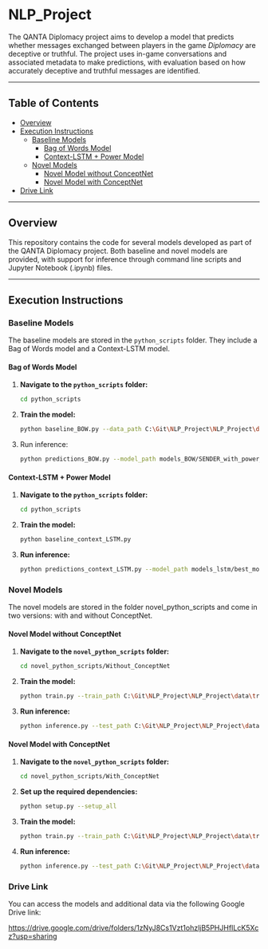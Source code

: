# NLP_Project

The QANTA Diplomacy project aims to develop a model that predicts whether messages exchanged between players in the game _Diplomacy_ are deceptive or truthful. The project uses in-game conversations and associated metadata to make predictions, with evaluation based on how accurately deceptive and truthful messages are identified.

---

## Table of Contents

- [Overview](#overview)
- [Execution Instructions](#execution-instructions)
  - [Baseline Models](#baseline-models)
    - [Bag of Words Model](#bag-of-words-model)
    - [Context-LSTM + Power Model](#context-lstm--power-model)
  - [Novel Models](#novel-models)
    - [Novel Model without ConceptNet](#novel-model-without-conceptnet)
    - [Novel Model with ConceptNet](#novel-model-with-conceptnet)
- [Drive Link](#drive-link)

---

## Overview

This repository contains the code for several models developed as part of the QANTA Diplomacy project. Both baseline and novel models are provided, with support for inference through command line scripts and Jupyter Notebook (.ipynb) files.

---

## Execution Instructions

### Baseline Models

The baseline models are stored in the `python_scripts` folder. They include a Bag of Words model and a Context-LSTM model.

#### Bag of Words Model

1. **Navigate to the `python_scripts` folder:**

   ```bash
   cd python_scripts

   ```

2. **Train the model:**

   ```bash
   python baseline_BOW.py --data_path C:\Git\NLP_Project\NLP_Project\data --save_path models_BOW/ --max_iter 15 --power_threshold 4

   ```

3. Run inference:

   ```bash
   python predictions_BOW.py --model_path models_BOW/SENDER_with_power_model.pkl --vectorizer_path models_BOW/SENDER_with_power_vectorizer.pkl --message "I promise I won't attack your territory next turn."
   ```

#### Context-LSTM + Power Model

1. **Navigate to the `python_scripts` folder:**

   ```bash
   cd python_scripts
   ```

2. **Train the model:**

   ```bash
   python baseline_context_LSTM.py

   ```

3. **Run inference:**

   ```bash
   python predictions_context_LSTM.py --model_path models_lstm/best_model.pt --sample_message "I promise I won't attack your territory next turn." --power_delta 4
   ```

### Novel Models

The novel models are stored in the folder novel_python_scripts and come in two versions: with and without ConceptNet.

#### Novel Model without ConceptNet

1. **Navigate to the `novel_python_scripts` folder:**

   ```bash
   cd novel_python_scripts/Without_ConceptNet
   ```

2. **Train the model:**

   ```bash
   python train.py --train_path C:\Git\NLP_Project\NLP_Project\data\train.jsonl --val_path C:\Git\NLP_Project\NLP_Project\data\validation.jsonl --test_path C:\Git\NLP_Project\NLP_Project\data\test.jsonl --model_name roberta-base --batch_size 32 --epochs 5 --lr 5e-6 --use_game_scores --oversample_factor 30 --truth_focal_weight 4.0 --gradient_accumulation_steps 2 --output_dir outputs
   ```

3. **Run inference:**

   ```bash
   python inference.py --test_path C:\Git\NLP_Project\NLP_Project\data\test.jsonl --model_path C:\Git\NLP_Project\NLP_Project\novel_models\kaggle\working\best_macro_f1_model.pt --model_name roberta-base --batch_size 32 --use_game_scores --output_file predictions.jsonl
   ```

#### Novel Model with ConceptNet

1. **Navigate to the `novel_python_scripts` folder:**

   ```bash
   cd novel_python_scripts/With_ConceptNet
   ```

2. **Set up the required dependencies:**

   ```bash
   python setup.py --setup_all
   ```

3. **Train the model:**

   ```bash
   python train.py --train_path C:\Git\NLP_Project\NLP_Project\data\train.jsonl --val_path C:\Git\NLP_Project\NLP_Project\data\validation.jsonl --test_path C:\Git\NLP_Project\NLP_Project\data\test.jsonl --conceptnet_path data/numberbatch-en.txt --model_name roberta-base --batch_size 32 --epochs 5 --lr 5e-6 --use_game_scores --oversample_factor 30 --truth_focal_weight 4.0 --gradient_accumulation_steps 2 --output_dir outputs
   ```

4. **Run inference:**

   ```bash
   python inference.py --test_path C:\Git\NLP_Project\NLP_Project\data\test.jsonl --model_path "C:\Git\NLP_Project\NLP_Project\novel_models(With Conceptnet)\kaggle\working\best_macro_f1_model.pt" --conceptnet_path data/numberbatch-en.txt --model_name roberta-base --batch_size 32 --use_game_scores --output_file predictions.jsonl
   ```

### Drive Link

You can access the models and additional data via the following Google Drive link:

https://drive.google.com/drive/folders/1zNyJ8Cs1Vzt1ohzljB5PHJHfILcK5Xcz?usp=sharing
